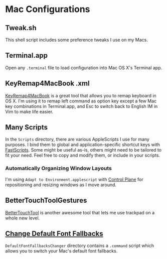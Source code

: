 Mac Configurations
==================

## Tweak.sh
This shell script includes some preference tweaks I use on my Macs.


## Terminal.app
Open any `.terminal` file to load configuration into Mac OS X's Terminal app.


## KeyRemap4MacBook .xml
[KeyRemap4MacBook][] is a great tool that allows you to remap keyboard in OS X.
I'm using it to remap left command as option key except a few Mac key
combinations in Terminal.app, and Esc to switch back to English IM in Vim to
make life easier.


## Many Scripts
In the `Scripts` directory, there are various AppleScripts I use for many
purposes.  I bind them to global and application-specific shortcut keys with
[FastScripts][].  Some might be useful as-is, others might need to be tailored
to fit your need.  Feel free to copy and modify them, or include in your
scripts.

### Automatically Organizing Window Layouts
I'm using `Adapt to Environment.applescript` with [Control Plane][] for
repositioning and resizing windows as I move around.


## BetterTouchToolGestures
[BetterTouchTool][] is another awesome tool that lets me use trackpad on a
whole new level.


## [Change Default Font Fallbacks][MacOSXDefaultFontFallbacksChanger]
`DefaultFontFallbacksChanger` directory contains a `.command` script which
allows you to switch your Mac's default font fallbacks.


[KeyRemap4MacBook]: http://pqrs.org/macosx/keyremap4macbook/
[FastScripts]: http://www.red-sweater.com/fastscripts/
[Control Plane]: http://www.controlplaneapp.com/
[BetterTouchTool]: http://blog.boastr.net/
[MacOSXDefaultFontFallbacksChanger]: https://github.com/netj/MacOSXDefaultFontFallbacksChanger
